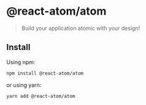 # @react-atom/atom

> Build your application atomic with your design!

## Install

Using npm:

```sh
npm install @react-atom/atom
```

or using yarn:

```sh
yarn add @react-atom/atom
```
